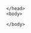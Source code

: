 <html>  
    <head>
        
    </head>
    <body>           
<script>
   const modbus = {
    "marca": "Khomp",
    "modelo": "IED302",
    "Tipo": "conversor",
    "Aplicação": "Sistemas solares",
    "Cliente": "TRT da 4 Região"
}

    const encodedData = encodeURIComponent(JSON.stringify(modbus))
    alert('https://thiago-ito.github.io/Thiago-Ito-Publico/modelos${encodedData}')
       
    fetch('https://thiago-ito.github.io/Thiago-Ito-Publico/modelos${encodedData}')
    .then(res => res.text())
    .then(res => console.log(res))
    .catch(err => console.error(err))
</script>

    </body>
</html>
